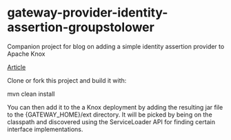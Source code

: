 <!---
   Licensed to the Apache Software Foundation (ASF) under one or more
   contributor license agreements.  See the NOTICE file distributed with
   this work for additional information regarding copyright ownership.
   The ASF licenses this file to You under the Apache License, Version 2.0
   (the "License"); you may not use this file except in compliance with
   the License.  You may obtain a copy of the License at

       http://www.apache.org/licenses/LICENSE-2.0

   Unless required by applicable law or agreed to in writing, software
   distributed under the License is distributed on an "AS IS" BASIS,
   WITHOUT WARRANTIES OR CONDITIONS OF ANY KIND, either express or implied.
   See the License for the specific language governing permissions and
   limitations under the License.
--->
gateway-provider-identity-assertion-groupstolower
===================

Companion project for blog on adding a simple identity assertion provider to Apache Knox

[Article](AddingIdentityAssertionProvider.md)

Clone or fork this project and build it with:

mvn clean install

You can then add it to the a Knox deployment by adding the resulting jar file to the {GATEWAY_HOME}/ext directory.
It will be picked by being on the classpath and discovered using the ServiceLoader API for finding certain interface implementations.

